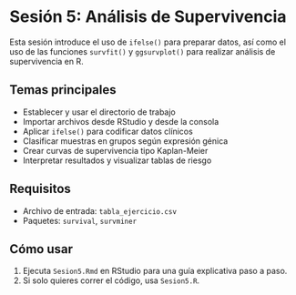 # Sesión 5: Análisis de Supervivencia

Esta sesión introduce el uso de `ifelse()` para preparar datos, así como el uso de las funciones `survfit()` y `ggsurvplot()` para realizar análisis de supervivencia en R.

## Temas principales

- Establecer y usar el directorio de trabajo
- Importar archivos desde RStudio y desde la consola
- Aplicar `ifelse()` para codificar datos clínicos
- Clasificar muestras en grupos según expresión génica
- Crear curvas de supervivencia tipo Kaplan-Meier
- Interpretar resultados y visualizar tablas de riesgo

## Requisitos

- Archivo de entrada: `tabla_ejercicio.csv`
- Paquetes: `survival`, `survminer`

## Cómo usar

1. Ejecuta `Sesion5.Rmd` en RStudio para una guía explicativa paso a paso.
2. Si solo quieres correr el código, usa `Sesion5.R`.
